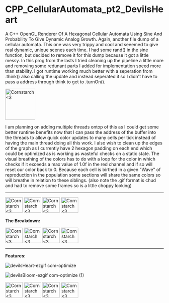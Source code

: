 # CPP_CellularAutomata_pt2_DevilsHeart
A C++ OpenGL Renderer Of A Hexagonal Cellular Automata Using Sine And Probability To Give Dynamic Analog Growth.
Again, another file dump of a cellular automata. This one was very trippy and cool and seeemed to give real dynamic, unique scenes each time. I had some rand() in the sine function, but decided to remove it for this dump because it got a little messy.
In this prog from the lasts I tried cleaning up the pipeline a little more and removing some redunant parts I added for implementation speed more than stability. I got runtime working much better with a seperation from .think() also calling the update and instead seperated it so I didn't have to pass a address through think to get to .turnOn().

<img src="https://github.com/Kingerthanu/CPP_CellularAutomata_pt2_DevilsHeart/assets/76754592/25ba0fbb-037c-442b-b4f0-01f89125207e" alt="Cornstarch <3" width="95" height="99">


I am planning on adding multiple threads ontop of this as I could get some better runtime benefits now that I can pass the address of the buffer into the threads to allow quick color updates to many cells per tick instead of having the main thread doing all this work. I also wish to clean up the edges of the graph as I currently have 2 hexagon padding on each end which could be optimized as is working as wasteful checks on a static state.
The visual breathing of the colors has to do with a loop for the color in which checks if it exceeds a max value of 1.0f in the red channel and if so will reset our color back to 0. Because each cell is birthed in a given "Wave" of reproduction in the population some sections will share the same colors so will breathe in relation to these siblings. (also note the .gif format is chud and had to remove some frames so is a little choppy looking)


----------------------------------------------
<img src="https://github.com/Kingerthanu/CPP_CellularAutomata_pt2_DevilsHeart/assets/76754592/091d6125-d1ed-4f6a-b06a-794447a01e28" alt="Cornstarch <3" width="55" height="49"> <img src="https://github.com/Kingerthanu/CPP_CellularAutomata_pt2_DevilsHeart/assets/76754592/091d6125-d1ed-4f6a-b06a-794447a01e28" alt="Cornstarch <3" width="55" height="49"> <img src="https://github.com/Kingerthanu/CPP_CellularAutomata_pt2_DevilsHeart/assets/76754592/091d6125-d1ed-4f6a-b06a-794447a01e28" alt="Cornstarch <3" width="55" height="49"> <img src="https://github.com/Kingerthanu/CPP_CellularAutomata_pt2_DevilsHeart/assets/76754592/091d6125-d1ed-4f6a-b06a-794447a01e28" alt="Cornstarch <3" width="55" height="49">


**The Breakdown:**



<img src="https://github.com/Kingerthanu/CPP_CellularAutomata_pt2_DevilsHeart/assets/76754592/19b4d951-4221-416e-9f90-5f5470c25269" alt="Cornstarch <3" width="55" height="49"> <img src="https://github.com/Kingerthanu/CPP_CellularAutomata_pt2_DevilsHeart/assets/76754592/19b4d951-4221-416e-9f90-5f5470c25269" alt="Cornstarch <3" width="55" height="49"> <img src="https://github.com/Kingerthanu/CPP_CellularAutomata_pt2_DevilsHeart/assets/76754592/19b4d951-4221-416e-9f90-5f5470c25269" alt="Cornstarch <3" width="55" height="49"> <img src="https://github.com/Kingerthanu/CPP_CellularAutomata_pt2_DevilsHeart/assets/76754592/19b4d951-4221-416e-9f90-5f5470c25269" alt="Cornstarch <3" width="55" height="49">


----------------------------------------------

**Features:**

![devilsHeart-ezgif com-optimize](https://github.com/Kingerthanu/CPP_CellularAutomata_pt2_DevilsHeart/assets/76754592/622c675a-811d-44e8-a83e-998abe13deae)

![devilsBloom-ezgif com-optimize (1)](https://github.com/Kingerthanu/CPP_CellularAutomata_pt2_DevilsHeart/assets/76754592/16805969-3efd-4904-b78c-034b08c63f86)

<img src="https://github.com/Kingerthanu/CPP_CellularAutomata_pt2_DevilsHeart/assets/76754592/02b3ee49-47b0-4440-a08c-86efec608e76" alt="Cornstarch <3" width="55" height="49"> <img src="https://github.com/Kingerthanu/CPP_CellularAutomata_pt2_DevilsHeart/assets/76754592/02b3ee49-47b0-4440-a08c-86efec608e76" alt="Cornstarch <3" width="55" height="49"> <img src="https://github.com/Kingerthanu/CPP_CellularAutomata_pt2_DevilsHeart/assets/76754592/02b3ee49-47b0-4440-a08c-86efec608e76" alt="Cornstarch <3" width="55" height="49"> <img src="https://github.com/Kingerthanu/CPP_CellularAutomata_pt2_DevilsHeart/assets/76754592/02b3ee49-47b0-4440-a08c-86efec608e76" alt="Cornstarch <3" width="55" height="49">
